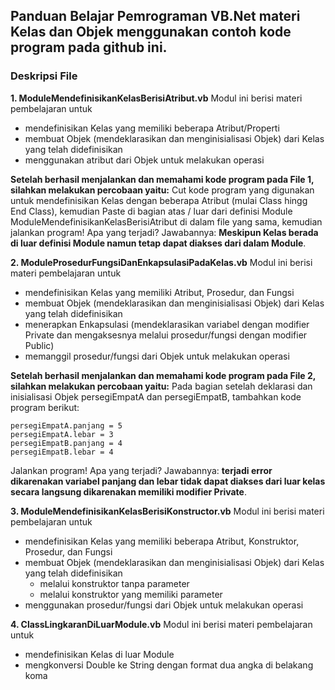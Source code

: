 ## Panduan Belajar Pemrograman VB.Net materi Kelas dan Objek menggunakan contoh kode program pada github ini.

### Deskripsi File
**1. ModuleMendefinisikanKelasBerisiAtribut.vb**
   Modul ini berisi materi pembelajaran untuk
   - mendefinisikan Kelas yang memiliki beberapa Atribut/Properti
   - membuat Objek (mendeklarasikan dan menginisialisasi Objek) dari Kelas yang telah didefinisikan
   - menggunakan atribut dari Objek untuk melakukan operasi

**Setelah berhasil menjalankan dan memahami kode program pada File 1, silahkan melakukan percobaan yaitu:**
Cut kode program yang digunakan untuk mendefinisikan Kelas dengan beberapa Atribut (mulai Class hingg End Class), kemudian Paste di bagian atas / luar dari definisi Module ModuleMendefinisikanKelasBerisiAtribut di dalam file yang sama, kemudian jalankan program! Apa yang terjadi? Jawabannya: **Meskipun Kelas berada di luar definisi Module namun tetap dapat diakses dari dalam Module**.

**2. ModuleProsedurFungsiDanEnkapsulasiPadaKelas.vb**
   Modul ini berisi materi pembelajaran untuk
   - mendefinisikan Kelas yang memiliki Atribut, Prosedur, dan Fungsi
   - membuat Objek (mendeklarasikan dan menginisialisasi Objek) dari Kelas yang telah didefinisikan
   - menerapkan Enkapsulasi (mendeklarasikan variabel dengan modifier Private dan mengaksesnya melalui prosedur/fungsi dengan modifier Public)
   - memanggil prosedur/fungsi dari Objek untuk melakukan operasi

**Setelah berhasil menjalankan dan memahami kode program pada File 2, silahkan melakukan percobaan yaitu:**
Pada bagian setelah deklarasi dan inisialisasi Objek persegiEmpatA dan persegiEmpatB, tambahkan kode program berikut:
```
persegiEmpatA.panjang = 5
persegiEmpatA.lebar = 3
persegiEmpatB.panjang = 4
persegiEmpatB.lebar = 4
```
Jalankan program! Apa yang terjadi?
Jawabannya: **terjadi error dikarenakan variabel panjang dan lebar tidak dapat diakses dari luar kelas secara langsung dikarenakan memiliki modifier Private**.

**3. ModuleMendefinisikanKelasBerisiKonstructor.vb**
   Modul ini berisi materi pembelajaran untuk
   - mendefinisikan Kelas yang memiliki beberapa Atribut, Konstruktor, Prosedur, dan Fungsi
   - membuat Objek (mendeklarasikan dan menginisialisasi Objek) dari Kelas yang telah didefinisikan
      - melalui konstruktor tanpa parameter
      - melalui konstruktor yang memiliki parameter
   - menggunakan prosedur/fungsi dari Objek untuk melakukan operasi

**4. ClassLingkaranDiLuarModule.vb**
   Modul ini berisi materi pembelajaran untuk
   - mendefinisikan Kelas di luar Module
   - mengkonversi Double ke String dengan format dua angka di belakang koma
